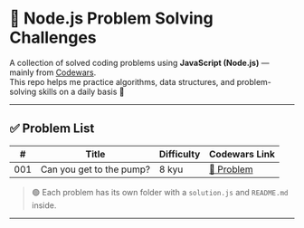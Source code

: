 
# 🧠 Node.js Problem Solving Challenges

A collection of solved coding problems using **JavaScript (Node.js)** — mainly from [Codewars](https://www.codewars.com/).  
This repo helps me practice algorithms, data structures, and problem-solving skills on a daily basis 💪

---

## ✅ Problem List

| #    | Title                             | Difficulty | Codewars Link                                                                 |
|------|-----------------------------------|------------|--------------------------------------------------------------------------------|
| 001  | Can you get to the pump?         | 8 kyu      | [🔗 Problem](https://www.codewars.com/kata/5861d28f124b35723e00005e)           |

> 🟢 Each problem has its own folder with a `solution.js` and `README.md` inside.

---




